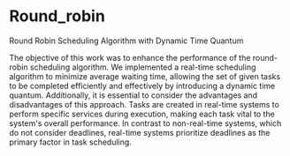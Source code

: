 # Round_robin
Round Robin Scheduling Algorithm with Dynamic Time Quantum

The objective of this work was to enhance the performance of the round-robin scheduling algorithm. We implemented a real-time scheduling algorithm to minimize average waiting time, allowing the set of given tasks to be completed efficiently and effectively by introducing a dynamic time quantum.
Additionally, it is essential to consider the advantages and disadvantages of this approach. Tasks are created in real-time systems to perform specific services during execution, making each task vital to the system's overall performance. In contrast to non-real-time systems, which do not consider deadlines, real-time systems prioritize deadlines as the primary factor in task scheduling.
